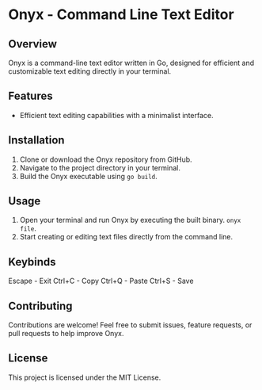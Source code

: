 # Onyx - Command Line Text Editor

## Overview
Onyx is a command-line text editor written in Go, designed for efficient and customizable text editing directly in your terminal.

## Features
- Efficient text editing capabilities with a minimalist interface.
<!-- - Support for syntax highlighting and customizable themes. -->
<!-- - Integration with Git for version control within the editor. -->

## Installation
1. Clone or download the Onyx repository from GitHub.
2. Navigate to the project directory in your terminal.
3. Build the Onyx executable using `go build`.

## Usage
1. Open your terminal and run Onyx by executing the built binary.
 `onyx file`.
2. Start creating or editing text files directly from the command line.

## Keybinds
Escape - Exit
Ctrl+C - Copy
Ctrl+Q - Paste
Ctrl+S - Save

## Contributing
Contributions are welcome! Feel free to submit issues, feature requests, or pull requests to help improve Onyx.

## License
This project is licensed under the MIT License.
